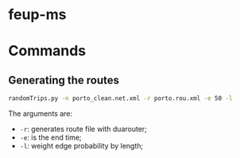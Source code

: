 # feup-ms

# Commands 

## Generating the routes
```bash
randomTrips.py -n porto_clean.net.xml -r porto.rou.xml -e 50 -l
```

The arguments are: 
- `-r`: generates route file with duarouter;
- `-e`: is the end time;
- `-l`: weight edge probability by length; 

